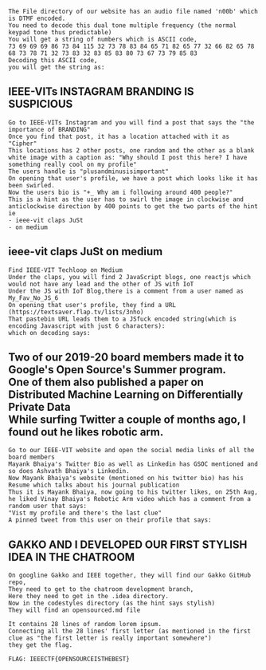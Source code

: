 ```
The File directory of our website has an audio file named 'n00b' which is DTMF encoded.
You need to decode this dual tone multiple frequency (the normal keypad tone thus predictable)
You will get a string of numbers which is ASCII code, 
73 69 69 69 86 73 84 115 32 73 78 83 84 65 71 82 65 77 32 66 82 65 78 68 73 78 71 32 73 83 32 83 85 83 80 73 67 73 79 85 83
Decoding this ASCII code,
you will get the string as: 
```
## IEEE-VITs INSTAGRAM BRANDING IS SUSPICIOUS
```
Go to IEEE-VITs Instagram and you will find a post that says the "the importance of BRANDING"
Once you find that post, it has a location attached with it as "Cipher"
This locations has 2 other posts, one random and the other as a blank white image with a caption as: "Why should I post this here? I have something really cool on my profile"
The users handle is "plusandminusisimportant"
On opening that user's profile, we have a post which looks like it has been swirled.
Now the users bio is "+_ Why am i following around 400 people?"
This is a hint as the user has to swirl the image in clockwise and anticlockwise direction by 400 points to get the two parts of the hint ie 
- ieee-vit claps JuSt
- on medium
```


## ieee-vit claps JuSt on medium
```
Find IEEE-VIT Techloop on Medium
Under the claps, you will find 2 JavaScript blogs, one reactjs which would not have any lead and the other of JS with IoT
Under the JS with IoT Blog,there is a comment from a user named as My_Fav_No_JS_6
On opening that user's profile, they find a URL (https://textsaver.flap.tv/lists/3nho)
That pastebin URL leads them to a JSfuck encoded string(which is encoding Javascript with just 6 characters):
which on decoding says: 
```

## Two of our 2019-20 board members made it to Google's Open Source's Summer program.<br/> One of them also published a paper on Distributed Machine Learning on Differentially Private Data<br/> While surfing Twitter a couple of months ago, I found out he likes robotic arm.<br/>
```
Go to our IEEE-VIT website and open the social media links of all the board members
Mayank Bhaiya's Twitter Bio as well as Linkedin has GSOC mentioned and so does Ashvath Bhaiya's Linkedin.
Now Mayank Bhaiya's website (mentioned on his twitter bio) has his Resume which talks about his journal publication
Thus it is Mayank Bhaiya, now going to his twitter likes, on 25th Aug, he liked Vinay Bhaiya's Robotic Arm video which has a comment from a random user that says:
"Vist my profile and there's the last clue"
A pinned tweet from this user on their profile that says:
```

## GAKKO AND I DEVELOPED OUR FIRST STYLISH IDEA IN THE CHATROOM<br/>
```
On googline Gakko and IEEE together, they will find our Gakko GitHub repo,
They need to get to the chatroom development branch,
Here they need to get in the .idea directory.
Now in the codestyles directory (as the hint says stylish)
They will find an opensourced.md file

It contains 28 lines of random lorem ipsum.
Connecting all the 28 lines' first letter (as mentioned in the first clue as "the first letter is really important somewhere")
they get the flag.
```

`FLAG: IEEECTF{OPENSOURCEISTHEBEST}`